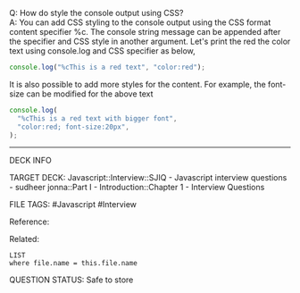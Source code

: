 Q: How do style the console output using CSS?  
A: You can add CSS styling to the console output using the CSS format content specifier %c. The console string message can be appended after the specifier and CSS style in another argument. Let's print the red the color text using console.log and CSS specifier as below,
```js
console.log("%cThis is a red text", "color:red");
```
It is also possible to add more styles for the content. For example, the font-size can be modified for the above text
```js
console.log(
  "%cThis is a red text with bigger font",
  "color:red; font-size:20px",
);
```
<!--ID: 1693596683570-->

---

DECK INFO

TARGET DECK: Javascript::Interview::SJIQ - Javascript interview questions - sudheer jonna::Part I - Introduction::Chapter 1 - Interview Questions

FILE TAGS: #Javascript #Interview

Reference:

Related:

```dataview
LIST
where file.name = this.file.name
```

QUESTION STATUS: Safe to store